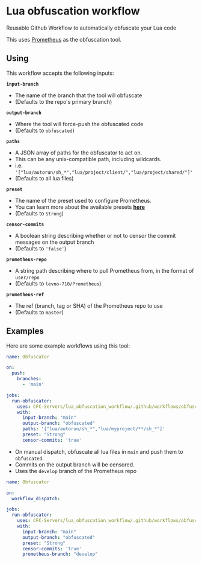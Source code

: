 # Lua obfuscation workflow
Reusable Github Workflow to automatically obfuscate your Lua code

This uses [Prometheus](https://github.com/levno-710/Prometheus) as the obfuscation tool.

## Using

This workflow accepts the following inputs:

**`input-branch`**
 - The name of the branch that the tool will obfuscate
 - (Defaults to the repo's primary branch)

**`output-branch`**
 - Where the tool will force-push the obfuscated code
 - (Defaults to `obfuscated`)

**`paths`**
 - A JSON array of paths for the obfuscator to act on.
 - This can be any unix-compatible path, including wildcards.
 - i.e. `'["lua/autorun/sh_*","lua/project/client/","lua/project/shared/"]'`
 - (Defaults to all lua files)

**`preset`**
 - The name of the preset used to configure Prometheus.
 - You can learn more about the available presets [**here**](https://github.com/levno-710/Prometheus/blob/master/doc/getting-started/presets.md)
 - (Defaults to `Strong`)

**`censor-commits`**
 - A boolean string describing whether or not to censor the commit messages on the output branch
 - (Defaults to `'false'`)

**`prometheus-repo`**
 - A string path describing where to pull Prometheus from, in the format of `user/repo`
 - (Defaults to `levno-710/Prometheus`)

**`prometheus-ref`**
 - The ref (branch, tag or SHA) of the Prometheus repo to use
 - (Defaults to `master`)

## Examples
Here are some example workflows using this tool:

```yml
name: Obfuscator

on:
  push:
    branches:
      - 'main'

jobs:
  run-obfuscator:
    uses: CFC-Servers/lua_obfuscation_workflow/.github/workflows/obfuscate_lua.yml@main
    with:
      input-branch: "main"
      output-branch: "obfuscated"
      paths: '["lua/autorun/sh_*","lua/myproject/**/sh_*"]'
      preset: "Strong"
      censor-commits: 'true'
```

 - On manual dispatch, obfuscate all lua files in `main` and push them to `obfuscated`.
 - Commits on the output branch will be censored.
 - Uses the `develop` branch of the Prometheus repo
```yml
name: Obfuscator

on:
  workflow_dispatch:

jobs:
  run-obfuscator:
    uses: CFC-Servers/lua_obfuscation_workflow/.github/workflows/obfuscate_lua.yml@main
    with:
      input-branch: "main"
      output-branch: "obfuscated"
      preset: "Strong"
      censor-commits: 'true'
      prometheus-branch: "develop"
```
